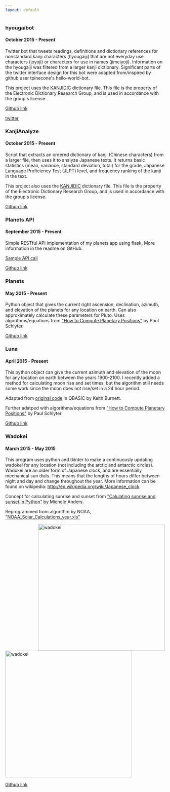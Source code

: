 ```yaml
---
layout: default
---
```


### hyougaibot

#### October 2015 - Present

Twitter bot that tweets readings, definitions and dictionary references for nonstandard kanji characters (hyougaiji) that are not everyday use characters (joyoji) or characters for use in names (jimeiyoji). Information on the hyougaiji was filtered from a larger kanji dictionary. Significant parts of the twitter interface design for this bot were adapted from/inspired by github user tpinecone's hello-world-bot.

This project uses the [KANJIDIC](http://www.edrdg.org/jmdict/edict.html) dictionary file. This file is the property of the Electronic Dictionary Research Group, and is used in accordance with the group's license.

[Github link](https://github.com/asdfhamiltonian/hyougaibot/)

[twitter](https://twitter.com/hyougai_bot/)

### KanjiAnalyze

#### October 2015 - Present

Script that extracts an ordered dictionary of kanji (Chinese characters) from a larger file, then uses it to analyze Japanese texts. It returns basic statistics (mean, variance, standard deviation, total) for the grade, Japanese Language Proficiency Test (JLPT) level, and frequency ranking of the kanji in the text.

This project also uses the [KANJIDIC](http://www.edrdg.org/jmdict/edict.html) dictionary file. This file is the property of the Electronic Dictionary Research Group, and is used in accordance with the group's license.

[Github link](https://github.com/asdfhamiltonian/kanjiAnalyze/)

### Planets API

#### September 2015 - Present

Simple RESTful API implementation of my planets app using flask. More information in the readme on GitHub.

[Sample API call](http://planetsapi.herokuapp.com/PositionNow/45.523080/-122.681124)

[Github link](https://github.com/asdfhamiltonian/planets_api/)

### Planets

#### May 2015 - Present

Python object that gives the current right ascension, declination, azimuth, and elevation of the planets for any location on earth. Can also approximately calculate these parameters for Pluto. Uses algorithms/equations from ["How to Compute Planetary Positions"](http://www.stjarnhimlen.se/comp/ppcomp.html#20) by Paul Schlyter.

[Github link](https://github.com/asdfhamiltonian/planets/blob/master/planets.py)

### Luna

#### April 2015 - Present

This python object can give the current azimuth and elevation of the moon for any location on earth between the years 1900-2100. I recently added a method for calculating moon rise and set times, but the algorithm still needs some work since the moon does not rise/set in a 24 hour period.

Adapted from [original code](http://www.stargazing.net/kepler/moon2.html) in QBASIC by Keith Burnett.

Further adatped with algorithms/equations from ["How to Compute Planetary Positions"](http://www.stjarnhimlen.se/comp/ppcomp.html#20) by Paul Schlyter.

[Github link](https://github.com/asdfhamiltonian/planets/blob/master/luna.py)

### Wadokei

#### March 2015 - May 2015

This program uses python and tkinter to make a continuously updating wadokei for any location (not including the arctic and antarctic circles). Wadokei are an older form of Japanese clock, and are essentially mechanical sun dials. This means that the lengths of hours differ between night and day and change throughout the year. More information can be found on wikipedia: http://en.wikipedia.org/wiki/Japanese_clock 

Concept for calculating sunrise and sunset from ["Calulating sunrise and sunset in Python"](http://michelanders.blogspot.com/2010/12/calulating-sunrise-and-sunset-in-python.html)​ by Michele Anders.

Reprogrammed from algorithm by NOAA, ["NOAA_Solar_Calculations_year.xls"](http://www.esrl.noaa.gov/gmd/grad/solcalc/calcdetails.html)

<img src="{{ site.url }}/img/projects/wadokei1.png" alt="wadokei" style="width: 400px; float: right"/>

<img src="{{ site.url }}/img/projects/wadokei2.png" alt="wadokei" style="width: 400px; "/>

[Github link](https://github.com/asdfhamiltonian/planets)